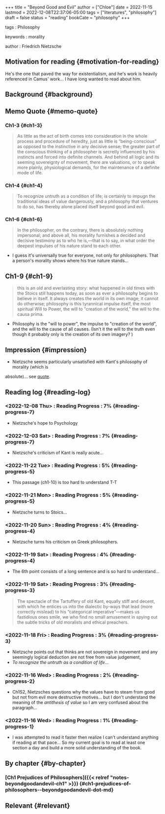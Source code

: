 +++
title = "Beyond Good and Evil"
author = ["Chloe"]
date = 2022-11-15
lastmod = 2022-12-08T22:37:06-05:00
tags = ["literatures", "philosophy"]
draft = false
status = "reading"
bookCate = "philosophy"
+++

tags
: Philosophy

keywords
: morality

author
: Friedrich Nietzsche


## Motivation for reading {#motivation-for-reading}

He's the one that paved the way for existentialism, and he's work is heavily referenced in Camus'
work... I have long wanted to read about him.


## Background {#background}


## Memo Quote {#memo-quote}


### Ch1-3 {#ch1-3}

> As little as the act of birth comes into consideration in the whole process and procedure of heredity, just as little is “being-conscious” as opposed to the instinctive in any decisive sense; the greater part of the conscious thinking of a philosopher is secretly influenced by his instincts and forced into definite channels. And behind all logic and its seeming sovereignty of movement, there are valuations, or to speak more plainly, physiological demands, for the maintenance of a definite mode of life.


### Ch1-4 {#ch1-4}

> To recognize untruth as a condition of life; is certainly to impugn the traditional ideas of value dangerously, and a philosophy that ventures to do so, has thereby alone placed itself beyond good and evil.


### Ch1-6 {#ch1-6}

> In the philosopher, on the contrary, there is absolutely nothing impersonal; and above all, his morality furnishes a decided and decisive testimony as to who he is,—that is to say, in what order the deepest impulses of his nature stand to each other.

-   I guess it's universally true for everyone, not only for
    philosophers. That a person's morality shows where his true nature
    stands...


## Ch1-9 {#ch1-9}

> this is an old and everlasting story: what happened in old times with the Stoics still happens today, as soon as ever a philosophy begins to believe in itself. It always creates the world in its own image; it cannot do otherwise; philosophy is this tyrannical impulse itself, the most spiritual Will to Power, the will to "creation of the world," the will to the causa prima.

-   Philosophy is the "will to power", the impulse to "creation of the
    world", and the will to the cause of all causes. (Isn't it the will
    to the truth even though it probably only is the creation of its own
    imagery? )


## Impression {#impression}

-   Nietzsche seems particularly unsatisfied with Kant's philosophy of morality (which is

absolute)... see [quote](#reading-progress-3).


## Reading log {#reading-log}


### <span class="timestamp-wrapper"><span class="timestamp">&lt;2022-12-08 Thu&gt; </span></span> : Reading Progress : 7% {#reading-progress-7}

-   Nietzsche's hope to Psychology


### <span class="timestamp-wrapper"><span class="timestamp">&lt;2022-12-03 Sat&gt; </span></span> : Reading Progress : 7% {#reading-progress-7}

-   Nietzsche's criticism of Kant is really acute...


### <span class="timestamp-wrapper"><span class="timestamp">&lt;2022-11-22 Tue&gt; </span></span> : Reading Progress : 5% {#reading-progress-5}

-   This passage (ch1-10) is too hard to understand T-T


### <span class="timestamp-wrapper"><span class="timestamp">&lt;2022-11-21 Mon&gt; </span></span> : Reading Progress : 5% {#reading-progress-5}

-   Nietzsche turns to Stoics...


### <span class="timestamp-wrapper"><span class="timestamp">&lt;2022-11-20 Sun&gt; </span></span> : Reading Progress : 4% {#reading-progress-4}

-   Nietzsche turns his criticism on Greek philosophers.


### <span class="timestamp-wrapper"><span class="timestamp">&lt;2022-11-19 Sat&gt; </span></span> : Reading Progress : 4% {#reading-progress-4}

-   The 6th point consists of a long sentence and is so hard to
    understand...


### <span class="timestamp-wrapper"><span class="timestamp">&lt;2022-11-19 Sat&gt; </span></span> : Reading Progress : 3% {#reading-progress-3}

> The spectacle of the Tartuffery of old Kant, equally stiff and decent, with which he entices us into the dialectic by-ways that lead (more correctly mislead) to his “categorical imperative”—makes us fastidious ones smile, we who find no small amusement in spying out the subtle tricks of old moralists and ethical preachers.


### <span class="timestamp-wrapper"><span class="timestamp">&lt;2022-11-18 Fri&gt; </span></span> : Reading Progress : 3% {#reading-progress-3}

-   Nietzsche points out that thinks are not sovereign in movement and
    any seemingly logical deduction are not free from value judgement,
-   _To recognize the untruth as a condition of life_...


### <span class="timestamp-wrapper"><span class="timestamp">&lt;2022-11-16 Wed&gt; </span></span> : Reading Progress : 2% {#reading-progress-2}

-   Ch1S2, Nietzsches questions why the values have to steam from good
    but not from evil more destructive motives... but I don't understand
    the meaning of the _antithesis of value_ so I am very confused about
    the paragraph...


### <span class="timestamp-wrapper"><span class="timestamp">&lt;2022-11-16 Wed&gt; </span></span> : Reading Progress : 1% {#reading-progress-1}

-   I was attempted to read it faster then realize I can't understand
    anything if reading at that pace... So my current goal is to read at
    least one section a day and build a more solid understanding of the
    book.


## By chapter {#by-chapter}


### [Ch1 Prejudices of Philosophers]({{< relref "notes-beyondgoodandevil-ch1" >}}) {#ch1-prejudices-of-philosophers--beyondgoodandevil-dot-md}


## Relevant {#relevant}
